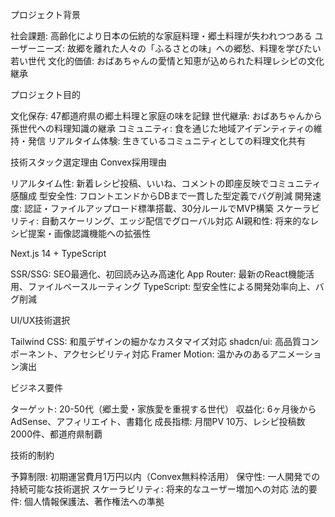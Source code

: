 プロジェクト背景

社会課題: 高齢化により日本の伝統的な家庭料理・郷土料理が失われつつある
ユーザーニーズ: 故郷を離れた人々の「ふるさとの味」への郷愁、料理を学びたい若い世代
文化的価値: おばあちゃんの愛情と知恵が込められた料理レシピの文化継承

プロジェクト目的

文化保存: 47都道府県の郷土料理と家庭の味を記録
世代継承: おばあちゃんから孫世代への料理知識の継承
コミュニティ: 食を通じた地域アイデンティティの維持・発信
リアルタイム体験: 生きているコミュニティとしての料理文化共有

技術スタック選定理由
Convex採用理由

リアルタイム性: 新着レシピ投稿、いいね、コメントの即座反映でコミュニティ感醸成
型安全性: フロントエンドからDBまで一貫した型定義でバグ削減
開発速度: 認証・ファイルアップロード標準搭載、30分ルールでMVP構築
スケーラビリティ: 自動スケーリング、エッジ配信でグローバル対応
AI親和性: 将来的なレシピ提案・画像認識機能への拡張性

Next.js 14 + TypeScript

SSR/SSG: SEO最適化、初回読み込み高速化
App Router: 最新のReact機能活用、ファイルベースルーティング
TypeScript: 型安全性による開発効率向上、バグ削減

UI/UX技術選択

Tailwind CSS: 和風デザインの細かなカスタマイズ対応
shadcn/ui: 高品質コンポーネント、アクセシビリティ対応
Framer Motion: 温かみのあるアニメーション演出

ビジネス要件

ターゲット: 20-50代（郷土愛・家族愛を重視する世代）
収益化: 6ヶ月後からAdSense、アフィリエイト、書籍化
成長指標: 月間PV 10万、レシピ投稿数 2000件、都道府県制覇

技術的制約

予算制限: 初期運営費月1万円以内（Convex無料枠活用）
保守性: 一人開発での持続可能な技術選択
スケーラビリティ: 将来的なユーザー増加への対応
法的要件: 個人情報保護法、著作権法への準拠
